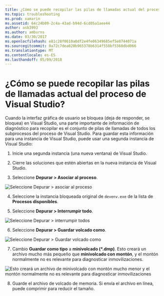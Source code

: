 ```yaml
---
title: ¿Cómo se puede recopilar las pilas de llamadas actual del proceso de Visual Studio?
ms.topic: troubleshooting
ms.prod: xamarin
ms.assetid: 64c24b09-2c4a-43ad-b94d-6cd05a1aee44
author: asb3993
ms.author: amburns
ms.date: 03/30/2017
ms.openlocfilehash: e81c28f0610a0df2e4fe06349685ef5e0744071a
ms.sourcegitcommit: 0a72c7dea020b965378b6314f558bf5360dbd066
ms.translationtype: MT
ms.contentlocale: es-ES
ms.lasthandoff: 05/09/2018
---
```

# <a name="how-do-i-collect-the-current-call-stacks-of-the-visual-studio-process"></a>¿Cómo se puede recopilar las pilas de llamadas actual del proceso de Visual Studio?

Cuando la interfaz gráfica de usuario se bloquea (deja de responder, se bloquea) en Visual Studio, una parte importante de información de diagnóstico para recopilar es el conjunto de pilas de llamadas de todos los subprocesos del proceso de Visual Studio. Para guardar esta información para una instancia de Visual Studio, puede usar una segunda instancia de Visual Studio:

1. Inicie una segunda instancia (una nueva ventana) de Visual Studio.

2. Cierre las soluciones que estén abiertas en la nueva instancia de Visual Studio.

3. Seleccione **Depurar > Asociar al proceso**.

  ![](vs-callstack-images/image1.png "Seleccione Depurar > asociar al proceso")

4. Seleccione la instancia bloqueada original de `devenv.exe` de la lista de **Procesos disponibles**.

5. Seleccione **Depurar > Interrumpir todo**.

  ![](vs-callstack-images/image2.png "Seleccione Depurar > interrumpir todos")

6. Seleccione **Depurar > Guardar volcado como**.

  ![](vs-callstack-images/image3.png "Seleccione Depurar > Guardar volcado como")

7. Cambio **Guardar como tipo** a **minivolcado (\*.dmp)**. Esto creará un archivo mucho más pequeño que **minivolcado con montón**, y el montón normalmente no es relevante para diagnosticar inmovilizaciones.

  ![](vs-callstack-images/image4.png "Esto creará un archivo de minivolcado con montón mucho menor y el montón normalmente no es relevante para diagnosticar inmovilizaciones")

8. Guarde el archivo de volcado de memoria. Si envía el archivo en línea, puede comprimir para reducir el tamaño.
